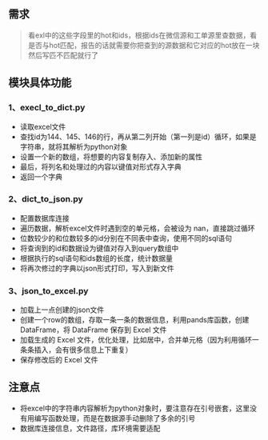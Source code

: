 ## 需求
> 看exl中的这些字段里的hot和ids，根据ids在微信源和工单源里查数据，看是否与hot匹配，报告的话就需要你把查到的源数据和它对应的hot放在一块然后写匹不匹配就行了

## 模块具体功能
### 1、execl_to_dict.py
- 读取excel文件
- 查找id为144、145、146的行，再从第二列开始（第一列是id）循环，如果是字符串，就将其解析为python对象
- 设置一个新的数组，将想要的内容复制存入、添加新的属性
- 最后，将列名和处理过的内容以键值对形式存入字典
- 返回一个字典
### 2、dict_to_json.py
- 配置数据库连接
- 遍历数据，解析excel文件时遇到空的单元格，会被设为 nan，直接跳过循环
- 位数较少的和位数较多的id分别在不同表中查询，使用不同的sql语句
- 将查询到的id和数据设为键值对存入到query数组中
- 根据执行的sql语句和ids数组的长度，统计数据量
- 将再次修过的字典以json形式打印，写入到新文件
### 3、json_to_excel.py
- 加载上一点创建的json文件
- 创建一个row的数组，存取一条一条的数据信息，利用pands库函数，创建 DataFrame，将 DataFrame 保存到 Excel 文件
- 加载生成的 Excel 文件，优化处理，比如居中，合并单元格（因为利用循环一条条插入，会有很多信息上下重复）
- 保存修改后的 Excel 文件

## 注意点
- 将excel中的字符串内容解析为python对象时，要注意存在引号嵌套，这里没有用编写函数处理，而是在数据源手动删除了多余的引号
- 数据库连接信息，文件路径，库环境需要适配
